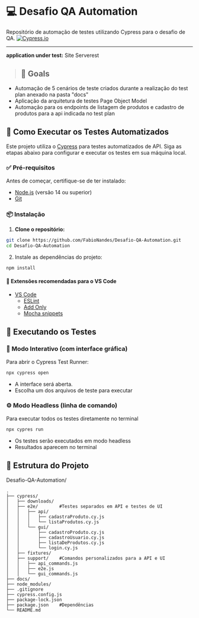 # 💻 Desafio QA Automation

Repositório de automação de testes utilizando Cypress para o desafio de QA.
[![Cypress.io](https://img.shields.io/badge/tested%20with-Cypress-04C38E.svg)](https://www.cypress.io/)

---

**application under test:** Site Serverest 

> ## :goal_net: Goals
- Automação de 5 cenários de teste criados durante a realização do test plan anexado na pasta "docs"   
- Aplicação da arquitetura de testes Page Object Model
- Automação para os endpoints de listagem de produtos e cadastro de produtos para a api indicada no test plan

## 🚀 Como Executar os Testes Automatizados

Este projeto utiliza o [Cypress](https://www.cypress.io/) para testes automatizados de API. Siga as etapas abaixo para configurar e executar os testes em sua máquina local.

### ✅ Pré-requisitos

Antes de começar, certifique-se de ter instalado:

- [Node.js](https://nodejs.org/) (versão 14 ou superior)
- [Git](https://git-scm.com/)

### 📦 Instalação

1. **Clone o repositório:**

```bash
git clone https://github.com/FabioNandes/Desafio-QA-Automation.git
cd Desafio-QA-Automation
```

2. Instale as dependências do projeto:

```bash
npm install
```

#### :diamond_shape_with_a_dot_inside: Extensões recomendadas para o VS Code
- [VS Code](https://code.visualstudio.com/download) 
    - [ESLint](https://marketplace.visualstudio.com/items?itemName=dbaeumer.vscode-eslint) 
    - [Add Only](https://marketplace.visualstudio.com/items?itemName=ub1que.add-only) 
    - [Mocha snippets](https://marketplace.visualstudio.com/items?itemName=spoonscen.es6-mocha-snippets)

## 🧪 Executando os Testes

### 🔵 Modo Interativo (com interface gráfica)

Para abrir o Cypress Test Runner:

```bash
npx cypress open
```
- A interface será aberta.
- Escolha um dos arquivos de teste para executar

### ⚙️ Modo Headless (linha de comando)
Para executar todos os testes diretamente no terminal

```bash
npx cypres run
```
- Os testes serão executados em modo headless
- Resultados aparecem no terminal 


## 📁 Estrutura do Projeto
Desafio-QA-Automation/
```
.
├── cypress/
│   ├── downloads/
│   ├── e2e/        #Testes separados em API e testes de UI
│   │   ├── api/
│   │   │   ├── cadastraProduto.cy.js
│   │   │   └── listaProdutos.cy.js
│   │   └── gui/
│   │       ├── cadastroProduto.cy.js
│   │       ├── cadastroUsuario.cy.js
│   │       ├── listaDeProdutos.cy.js
│   │       └── login.cy.js
│   ├── fixtures/
│   ├── support/    #Comandos personalizados para a API e UI
│   │   ├── api_commands.js
│   │   ├── e2e.js
│   │   └── gui_commands.js
├── docs/
├── node_modules/
├── .gitignore
├── cypress.config.js
├── package-lock.json 
├── package.json    #Dependências
└── README.md
```




